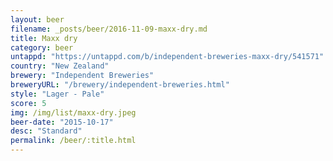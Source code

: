 ```yaml
---
layout: beer
filename: _posts/beer/2016-11-09-maxx-dry.md
title: Maxx dry
category: beer
untappd: "https://untappd.com/b/independent-breweries-maxx-dry/541571"
country: "New Zealand"
brewery: "Independent Breweries"
breweryURL: "/brewery/independent-breweries.html"
style: "Lager - Pale"
score: 5
img: /img/list/maxx-dry.jpeg
beer-date: "2015-10-17"
desc: "Standard"
permalink: /beer/:title.html
---
```

